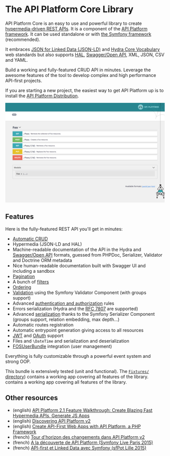 # The API Platform Core Library

API Platform Core is an easy to use and powerful library to create [hypermedia-driven REST APIs](http://en.wikipedia.org/wiki/HATEOAS).
It is a component of the [API Platform framework](https://api-platform.com). It can be used standalone or with [the Symfony
framework](https://symfony.com) (recommended).

It embraces [JSON for Linked Data (JSON-LD)](http://json-ld.org) and [Hydra Core Vocabulary](http://www.hydra-cg.com) web
standards but also supports [HAL](http://stateless.co/hal_specification.html), [Swagger/Open API](https://www.openapis.org/), XML, JSON, CSV and YAML.

Build a working and fully-featured CRUD API in minutes. Leverage the awesome features of the tool to develop complex and
high performance API-first projects.

If you are starting a new project, the easiest way to get API Platform up is to install
the [API Platform Distribution](../distribution/index.md).

![Screenshot](../distribution/images/swagger-ui-1.png)

## Features

Here is the fully-featured REST API you'll get in minutes:

* [Automatic CRUD](operations.md)
* Hypermedia (JSON-LD and HAL)
* Machine-readable documentation of the API in the Hydra and [Swagger/Open API](swagger.md) formats,
  guessed from PHPDoc, Serializer, Validator and Doctrine ORM metadata
* Nice human-readable documentation built with Swagger UI and including a sandbox
* [Pagination](pagination.md)
* A bunch of [filters](filters.md)
* [Ordering](default-order.md)
* [Validation](validation.md) using the Symfony Validator Component (with groups support)
* Advanced [authentication and authorization](security.md) rules
* Errors serialization (Hydra and the [RFC 7807](https://tools.ietf.org/html/rfc7807) are supported)
* Advanced [serialization](serialization.md) thanks to the Symfony Serializer Component (groups support, relation embedding, max depth...)
* Automatic routes registration
* Automatic entrypoint generation giving access to all resources
* [JWT](jwt.md) and [OAuth](https://oauth.net/) support
* Files and `\DateTime` and serialization and deserialization
* [FOSUserBundle](fosuser-bundle.md) integration (user management)

Everything is fully customizable through a powerful event system and strong OOP.

This bundle is extensively tested (unit and functional). The [`Fixtures/` directory](https://github.com/api-platform/core/tree/master/tests/Fixtures)) contains a working app covering all features of the library.
contains a working app covering all features of the library.

## Other resources

* (english) [API Platform 2.1 Feature Walkthrough: Create Blazing Fast Hypermedia APIs, Generate JS Apps](https://dunglas.fr/2017/06/api-platform-2-1-feature-walkthrough-create-blazing-fast-hypermedia-apis-generate-js-apps/)
* (english) [Discovering API Platform v2](https://dunglas.fr/2016/05/the-first-alpha-of-api-platform-2-0-is-available/)
* (english) [Create API-First Web Apps with API Platform, a PHP Framework](http://blog.runscope.com/posts/create-api-first-web-apps-with-api-platform-a-php-framework)
* (french) [Tour d'horizon des changements dans API Platform v2](https://les-tilleuls.coop/fr/blog/article/la-premiere-alpha-d-api-platform-2-0-est-disponible)
* (french) [A la découverte de API Platform (Symfony Live Paris 2015)](https://dunglas.fr/2015/04/mes-slides-du-symfony-live-2015-a-la-decouverte-de-api-platform/)
* (french) [API-first et Linked Data avec Symfony (sfPot Lille 2015)](https://les-tilleuls.coop/slides/dunglas/slides-sfPot-2015-01-15/#/)
